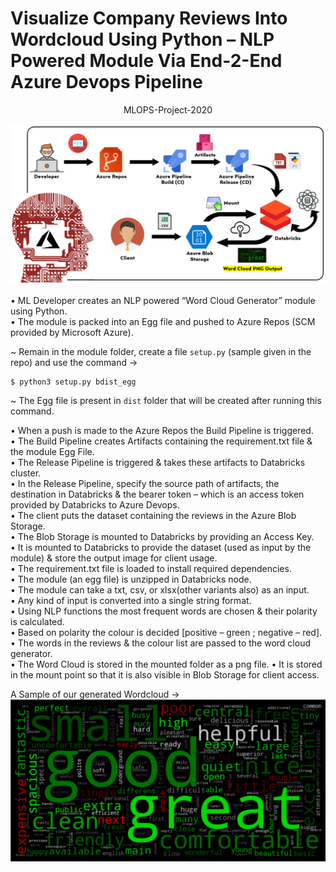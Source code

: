 # Visualize Company Reviews Into Wordcloud Using Python – NLP Powered Module Via End-2-End Azure Devops Pipeline

<p align="center">
MLOPS-Project-2020
 </p>

![MLOPS Project Design Architecture](https://github.com/Dakshjain1/MLOPS-Project-2020/raw/main/mlops%20project.PNG)  

•	ML Developer creates an NLP powered “Word Cloud Generator” module using Python.     
•	The module is packed into an Egg file and pushed to Azure Repos (SCM provided by Microsoft Azure).      
 
   ~  Remain in the module folder, create a file `setup.py` (sample given in the repo) and use the command →  
```
$ python3 setup.py bdist_egg  
```
   ~  The Egg file is present in `dist` folder that will be created after running this command.   
     
•	When a push is made to the Azure Repos the Build Pipeline is triggered.   
•	The Build Pipeline creates Artifacts containing the requirement.txt file & the module Egg File.   
•	The Release Pipeline is triggered & takes these artifacts to Databricks cluster.  
•	In the Release Pipeline, specify the source path of artifacts, the destination in Databricks & the bearer token – which is an access token provided by Databricks to Azure Devops.  
•	The client puts the dataset containing the reviews in the Azure Blob Storage.  
•	The Blob Storage is mounted to Databricks by providing an Access Key.  
•	It is mounted to Databricks to provide the dataset (used as input by the module) & store the output image for client usage.  
•	The requirement.txt file is loaded to install required dependencies.   
•	The module (an egg file) is unzipped in Databricks node.  
•	The module can take a txt, csv, or xlsx(other variants also) as an input.  
•	Any kind of input is converted into a single string format.  
•	Using NLP functions the most frequent words are chosen & their polarity is calculated.  
•	Based on polarity the colour is decided [positive – green ; negative – red].  
•	The words in the reviews & the colour list are passed to the word cloud generator.  
•	The Word Cloud is stored in the mounted folder as a png file.
•	It is stored in the mount point so that it is also visible in Blob Storage for client access.

A Sample of our generated Wordcloud → 
![Wordcloud](https://github.com/Dakshjain1/MLOPS-Project-2020/raw/main/1.PNG)  
